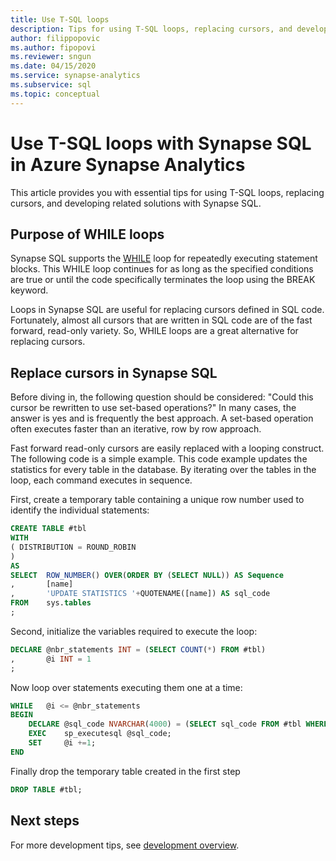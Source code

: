 ```yaml
---
title: Use T-SQL loops
description: Tips for using T-SQL loops, replacing cursors, and developing related solutions with Synapse SQL in Azure Synapse Analytics.
author: filippopovic
ms.author: fipopovi
ms.reviewer: sngun
ms.date: 04/15/2020
ms.service: synapse-analytics
ms.subservice: sql
ms.topic: conceptual
---
```


# Use T-SQL loops with Synapse SQL in Azure Synapse Analytics

This article provides you with essential tips for using T-SQL loops, replacing cursors, and developing related solutions with Synapse SQL.

## Purpose of WHILE loops

Synapse SQL supports the [WHILE](/sql/t-sql/language-elements/while-transact-sql?preserve-view=true&view=sql-server-ver15) loop for repeatedly executing statement blocks. This WHILE loop continues for as long as the specified conditions are true or until the code specifically terminates the loop using the BREAK keyword. 

Loops in Synapse SQL are useful for replacing cursors defined in SQL code. Fortunately, almost all cursors that are written in SQL code are of the fast forward, read-only variety. So, WHILE loops are a great alternative for replacing cursors.

## Replace cursors in Synapse SQL

Before diving in, the following question should be considered: "Could this cursor be rewritten to use set-based operations?" In many cases, the answer is yes and is frequently the best approach. A set-based operation often executes faster than an iterative, row by row approach.

Fast forward read-only cursors are easily replaced with a looping construct. The following code is a simple example. This code example updates the statistics for every table in the database. By iterating over the tables in the loop, each command executes in sequence.

First, create a temporary table containing a unique row number used to identify the individual statements:

```sql
CREATE TABLE #tbl
WITH
( DISTRIBUTION = ROUND_ROBIN
)
AS
SELECT  ROW_NUMBER() OVER(ORDER BY (SELECT NULL)) AS Sequence
,       [name]
,       'UPDATE STATISTICS '+QUOTENAME([name]) AS sql_code
FROM    sys.tables
;
```

Second, initialize the variables required to execute the loop:

```sql
DECLARE @nbr_statements INT = (SELECT COUNT(*) FROM #tbl)
,       @i INT = 1
;
```

Now loop over statements executing them one at a time:

```sql
WHILE   @i <= @nbr_statements
BEGIN
    DECLARE @sql_code NVARCHAR(4000) = (SELECT sql_code FROM #tbl WHERE Sequence = @i);
    EXEC    sp_executesql @sql_code;
    SET     @i +=1;
END
```

Finally drop the temporary table created in the first step

```sql
DROP TABLE #tbl;
```

## Next steps

For more development tips, see [development overview](develop-overview.md).
